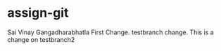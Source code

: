 # assign-git
Sai Vinay Gangadharabhatla
First Change.
testbranch change.
This is a change on testbranch2
